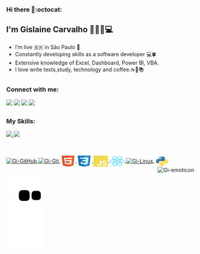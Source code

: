

### Hi there 👋:octocat:
## I'm Gislaine Carvalho :sassy_woman::four_leaf_clover::computer:

- I’m live 🇧🇷 in São Paulo :office:
- Constantly developing skills as a software developer :computer::four_leaf_clover:
- Extensive knowledge of Excel, Dashboard, Power BI, VBA.
- I love write texts,study, technology and coffee.:coffee::rocket::books:
##

### Connect with me:

<div> 
<a href="https://www.instagram.com/gika.silva.360/" target="_blank"><img src="https://img.shields.io/badge/-Instagram-%23E4405F?style=for-the-badge&logo=instagram&logoColor=white" target="_blank"></a>
<a href="www.facebook.com/gika.silva.560" target="_blank"><img src="https://img.shields.io/badge/Facebook-7289DA?style=for-the-badge&logo=facebook&logoColor=white" target="_blank"></a> 
  <a href = "mailto:gikacarvalho85@hotmail.com"><img src="https://img.shields.io/badge/-Outlook-%23333?style=for-the-badge&logo=outlook&logoColor=white" target="_blank"></a>
  <a href="www.linkedin.com/in/gislaine-carvalho-da-silva-040ab61a4/" target="_blank"><img src="https://img.shields.io/badge/-LinkedIn-%230077B5?style=for-the-badge&logo=linkedin&logoColor=white" target="_blank"></a> 
  
##
  
### My Skills:
  
  
<div>
  <a href="https://github.com/GiVicking">
  <img height="180em" src="https://github-readme-stats.vercel.app/api?username=givicking&show_icons=true&theme=jolly&include_all_commits=true&count_private=true"/>
  <img height="150em" src="https://github-readme-stats.vercel.app/api/top-langs/?username=givicking&layout=compact&langs_count=16&theme=jolly"/>
</div>
  
 ##
  
<div style="display: inline_block"><br>
  
  <img align="center" alt="Gi-GitHub" height="30" width="40" src="https://cdn.jsdelivr.net/gh/devicons/devicon/icons/github/github-original-wordmark.svg">
  <img align="center" alt="Gi-Git" height="30" width="40" src="https://cdn.jsdelivr.net/gh/devicons/devicon/icons/git/git-original-wordmark.svg">
  <img align="center" alt="Gi-HTML" height="30" width="40" src="https://raw.githubusercontent.com/devicons/devicon/master/icons/html5/html5-original.svg">
  <img align="center" alt="Gi-CSS" height="30" width="40" src="https://raw.githubusercontent.com/devicons/devicon/master/icons/css3/css3-original.svg">
  <img align="center" alt="Gi-Js" height="30" width="40" src="https://raw.githubusercontent.com/devicons/devicon/master/icons/javascript/javascript-plain.svg">
  <img align="center" alt="Gi-React" height="30" width="40" src="https://raw.githubusercontent.com/devicons/devicon/master/icons/react/react-original.svg">
  <img align="center" alt="Gi-Linux" height="30" width="40" src="https://cdn.jsdelivr.net/gh/devicons/devicon/icons/linux/linux-original.svg">
  <img align="center" alt="Gi-Python" height="30" width="40" src="https://raw.githubusercontent.com/devicons/devicon/master/icons/python/python-original.svg">
    <img align="right" alt="Gi-emoticon" height="100" width="100" src="https://media4.giphy.com/media/xThtajcBdOkFupaZyg/giphy.gif?cid=ecf05e479dzkjnt2j769rk2u58jdderzafjhg391md01zpph&rid=giphy.gif&ct=s">
  
  ##
 
  ![Snake animation](https://github.com/rafaballerini/rafaballerini/blob/output/github-contribution-grid-snake.svg)
 
<g id="layer102" fill="#102828" stroke="none">
</g>



